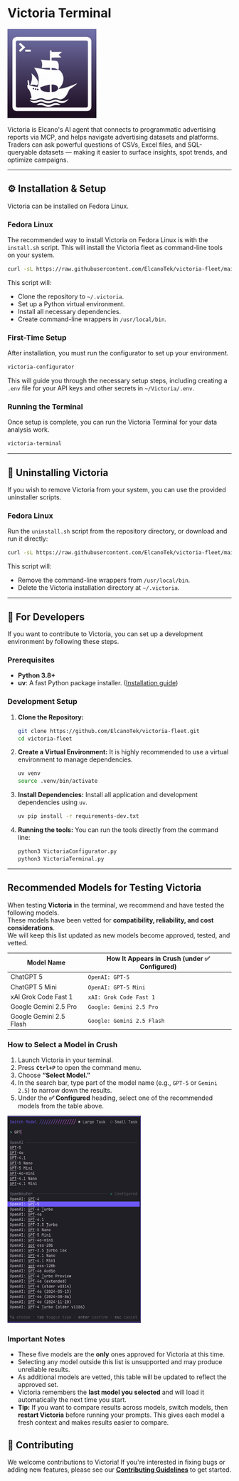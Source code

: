 # Victoria Terminal

<img src="assets/VictoriaTerminal.png" alt="Victoria Icon" width="200" />

Victoria is Elcano's AI agent that connects to programmatic advertising reports via MCP, and helps navigate advertising datasets and platforms. Traders can ask powerful questions of CSVs, Excel files, and SQL-queryable datasets — making it easier to surface insights, spot trends, and optimize campaigns.

---

## ⚙️ Installation & Setup

Victoria can be installed on Fedora Linux.

### Fedora Linux

The recommended way to install Victoria on Fedora Linux is with the `install.sh` script. This will install the Victoria fleet as command-line tools on your system.

```bash
curl -sL https://raw.githubusercontent.com/ElcanoTek/victoria-fleet/main/install.sh | bash
```

This script will:
- Clone the repository to `~/.victoria`.
- Set up a Python virtual environment.
- Install all necessary dependencies.
- Create command-line wrappers in `/usr/local/bin`.

### First-Time Setup

After installation, you must run the configurator to set up your environment.

```bash
victoria-configurator
```
This will guide you through the necessary setup steps, including creating a `.env` file for your API keys and other secrets in `~/Victoria/.env`.

### Running the Terminal

Once setup is complete, you can run the Victoria Terminal for your data analysis work.

```bash
victoria-terminal
```

---

## 🧹 Uninstalling Victoria

If you wish to remove Victoria from your system, you can use the provided uninstaller scripts.

### Fedora Linux

Run the `uninstall.sh` script from the repository directory, or download and run it directly:

```bash
curl -sL https://raw.githubusercontent.com/ElcanoTek/victoria-fleet/main/uninstall.sh | bash
```

This script will:
- Remove the command-line wrappers from `/usr/local/bin`.
- Delete the Victoria installation directory at `~/.victoria`.

---

## 🚀 For Developers

If you want to contribute to Victoria, you can set up a development environment by following these steps.

### Prerequisites

*   **Python 3.8+**
*   **uv**: A fast Python package installer. ([Installation guide](https://docs.astral.sh/uv/getting-started/installation/))

### Development Setup

1.  **Clone the Repository:**
    ```bash
    git clone https://github.com/ElcanoTek/victoria-fleet.git
    cd victoria-fleet
    ```

2.  **Create a Virtual Environment:**
    It is highly recommended to use a virtual environment to manage dependencies.
    ```bash
    uv venv
    source .venv/bin/activate
    ```

3.  **Install Dependencies:**
    Install all application and development dependencies using `uv`.
    ```bash
    uv pip install -r requirements-dev.txt
    ```

4.  **Running the tools:**
    You can run the tools directly from the command line:
    ```bash
    python3 VictoriaConfigurator.py
    python3 VictoriaTerminal.py
    ```

---

## Recommended Models for Testing Victoria

When testing **Victoria** in the terminal, we recommend and have tested the following models.  
These models have been vetted for **compatibility, reliability, and cost considerations**.  
We will keep this list updated as new models become approved, tested, and vetted.

| **Model Name**           | **How It Appears in Crush (under ✅ Configured)** |
|---------------------------|--------------------------------------------------|
| ChatGPT 5                | `OpenAI: GPT-5`                                   |
| ChatGPT 5 Mini           | `OpenAI: GPT-5 Mini`                              |
| xAI Grok Code Fast 1     | `xAI: Grok Code Fast 1`                           |
| Google Gemini 2.5 Pro    | `Google: Gemini 2.5 Pro`                          |
| Google Gemini 2.5 Flash  | `Google: Gemini 2.5 Flash`                        |

### How to Select a Model in Crush
1. Launch Victoria in your terminal.  
2. Press **`Ctrl+P`** to open the command menu.  
3. Choose **“Select Model.”**  
4. In the search bar, type part of the model name (e.g., `GPT-5` or `Gemini 2.5`) to narrow down the results.  
5. Under the **✅ Configured** heading, select one of the recommended models from the table above.  

<p align="left">
  <img src="assets/select_model.png" alt="Select Model in Crush" width="300"/>
</p>

### Important Notes
- These five models are the **only** ones approved for Victoria at this time.
- Selecting any model outside this list is unsupported and may produce unreliable results.  
- As additional models are vetted, this table will be updated to reflect the approved set.
- Victoria remembers the **last model you selected** and will load it automatically the next time you start.
- **Tip:** If you want to compare results across models, switch models, then **restart Victoria** before running your prompts. This gives each model a fresh context and makes results easier to compare.  

## 🤝 Contributing

We welcome contributions to Victoria! If you're interested in fixing bugs or adding new features, please see our [**Contributing Guidelines**](CONTRIBUTING.md) to get started.
